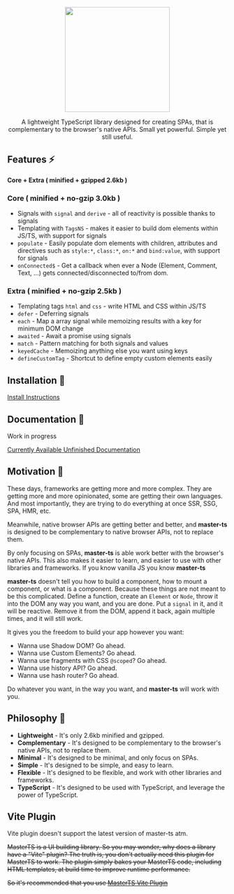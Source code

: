 <p align="center">
	<img width="240px" height="auto" src="https://ipfs.io/ipfs/QmRZXurxmTZwQC2GPrdNidPJ3PS4SrXSFqkeeoV24DXt4e" />
</p>
<p align="center">
	A lightweight TypeScript library designed for creating SPAs, that is complementary to the browser's
	native APIs. Small yet powerful. Simple yet still useful.
</p>

## Features ⚡

**Core + Extra ( minified + gzipped 2.6kb )**

### Core ( minified + no-gzip 3.0kb )

-  Signals with `signal` and `derive` - all of reactivity is possible thanks to signals
-  Templating with `TagsNS` - makes it easier to build dom elements within JS/TS, with support for signals
-  `populate` - Easily populate dom elements with children, attributes and directives such as `style:*`, `class:*`, `on:*` and `bind:value`, with support for signals
-  `onConnected$` - Get a callback when ever a Node (Element, Comment, Text, ...) gets connected/disconnected to/from dom.

### Extra ( minified + no-gzip 2.5kb )

-  Templating tags `html` and `css` - write HTML and CSS within JS/TS
-  `defer` - Deferring signals
-  `each` - Map a array signal while memoizing results with a key for minimum DOM change
-  `awaited` - Await a promise using signals
-  `match` - Pattern matching for both signals and values
-  `keyedCache` - Memoizing anything else you want using keys
-  `defineCustomTag` - Shortcut to define empty custom elements easily

## Installation 🍙

[Install Instructions](https://github.com/DeepDoge/master-ts/releases)

## Documentation 🍱

Work in progress

[Currently Available Unfinished Documentation](https://ipfs.io/ipfs/QmXiJTiwBYNjiKt5eW5RF6Pd8wdrtxe1hRNff5rxbNeTyt)

## Motivation 🍣

These days, frameworks are getting more and more complex. They are getting more and more opinionated, some are getting their own languages.
And most importantly, they are trying to do everything at once SSR, SSG, SPA, HMR, etc.

Meanwhile, native browser APIs are getting better and better, and **master-ts** is designed to be complementary to native browser APIs, not to replace them.

By only focusing on SPAs, **master-ts** is able work better with the browser's native APIs.
This also makes it easier to learn, and easier to use with other libraries and frameworks. If you know vanilla JS you know **master-ts**

**master-ts** doesn't tell you how to build a component, how to mount a component, or what is a component. Because these things are not meant to be this complicated. Define a function, create an `Element` or `Node`, throw it into the DOM any way you want, and you are done. Put a `signal` in it, and it will be reactive. Remove it from the DOM, append it back, again multiple times, and it will still work.

It gives you the freedom to build your app however you want:

-  Wanna use Shadow DOM? Go ahead.
-  Wanna use Custom Elements? Go ahead.
-  Wanna use fragments with CSS `@scoped`? Go ahead.
-  Wanna use history API? Go ahead.
-  Wanna use hash router? Go ahead.

Do whatever you want, in the way you want, and **master-ts** will work with you.

## Philosophy 🍜

-  **Lightweight** - It's only 2.6kb minified and gzipped.
-  **Complementary** - It's designed to be complementary to the browser's native APIs, not to replace them.
-  **Minimal** - It's designed to be minimal, and only focus on SPAs.
-  **Simple** - It's designed to be simple, and easy to learn.
-  **Flexible** - It's designed to be flexible, and work with other libraries and frameworks.
-  **TypeScript** - It's designed to be used with TypeScript, and leverage the power of TypeScript.

## Vite Plugin

Vite plugin doesn't support the latest version of master-ts atm.

~~MasterTS is a UI building library. So you may wonder, why does a library have a "Vite" plugin? The truth is, you don't actually need this plugin for MasterTS to work. The plugin simply bakes your MasterTS code, including HTML templates, at build time to improve runtime performance.~~

~~So it's recommended that you use [MasterTS Vite Plugin](https://github.com/DeepDoge/master-ts-vite-plugin)~~
